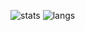 

![stats](https://github-readme-stats.vercel.app/api?username=dammi-i&theme=tokyonight)
![langs](https://github-readme-stats.vercel.app/api/top-langs/?username=dammi-i&layout=compact&theme=tokyonight)
